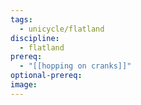 ```yaml
---
tags:
  - unicycle/flatland
discipline:
  - flatland
prereq:
  - "[[hopping on cranks]]"
optional-prereq: 
image:
---
```

